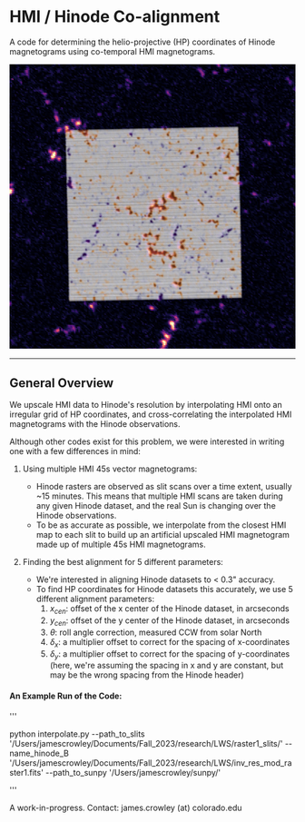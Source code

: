 # HMI / Hinode Co-alignment
A code for determining the helio-projective (HP) coordinates of Hinode magnetograms using co-temporal HMI magnetograms.

![Alt text](alignment.png)


---
## General Overview
We upscale HMI data to Hinode's resolution by interpolating HMI onto an irregular grid of HP coordinates, and cross-correlating the interpolated HMI magnetograms with the Hinode observations. 

Although other codes exist for this problem, we were interested in writing one with a few differences in mind:

1. Using multiple HMI 45s vector magnetograms:
   - Hinode rasters are observed as slit scans over a time extent, usually ~15 minutes. This means that multiple HMI scans are taken during any given Hinode dataset, and the real Sun is changing over the Hinode observations.
   - To be as accurate as possible, we interpolate from the closest HMI map to each slit to build up an artificial upscaled HMI magnetogram made up of multiple 45s HMI magnetograms.

2. Finding the best alignment for 5 different parameters:
   - We're interested in aligning Hinode datasets to < 0.3" accuracy.
   - To find HP coordinates for Hinode datasets this accurately, we use 5 different alignment parameters:
     1. $x_{cen}$: offset of the x center of the Hinode dataset, in arcseconds
     2. $y_{cen}$: offset of the y center of the Hinode dataset, in arcseconds
     3. $\theta$: roll angle correction, measured CCW from solar North 
     4. $\delta_x$: a multiplier offset to correct for the spacing of x-coordinates   
     5. $\delta_y$: a multiplier offset to correct for the spacing of y-coordinates (here, we're assuming the spacing in x and y are constant, but may be the wrong spacing from the Hinode header)

#### An Example Run of the Code: 

'''

python interpolate.py --path_to_slits '/Users/jamescrowley/Documents/Fall_2023/research/LWS/raster1_slits/' --name_hinode_B '/Users/jamescrowley/Documents/Fall_2023/research/LWS/inv_res_mod_raster1.fits' --path_to_sunpy '/Users/jamescrowley/sunpy/'

'''

A work-in-progress. Contact: james.crowley (at) colorado.edu